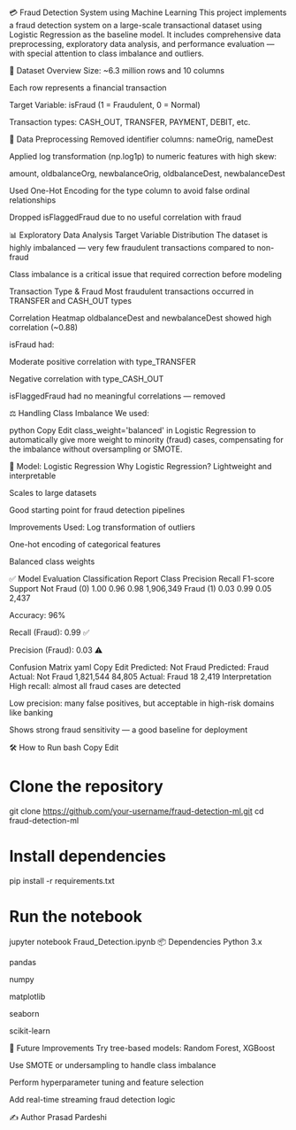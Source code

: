 💳 Fraud Detection System using Machine Learning
This project implements a fraud detection system on a large-scale transactional dataset using Logistic Regression as the baseline model. It includes comprehensive data preprocessing, exploratory data analysis, and performance evaluation — with special attention to class imbalance and outliers.

📁 Dataset Overview
Size: ~6.3 million rows and 10 columns

Each row represents a financial transaction

Target Variable: isFraud (1 = Fraudulent, 0 = Normal)

Transaction types: CASH_OUT, TRANSFER, PAYMENT, DEBIT, etc.

🧹 Data Preprocessing
Removed identifier columns: nameOrig, nameDest

Applied log transformation (np.log1p) to numeric features with high skew:

amount, oldbalanceOrg, newbalanceOrig, oldbalanceDest, newbalanceDest

Used One-Hot Encoding for the type column to avoid false ordinal relationships

Dropped isFlaggedFraud due to no useful correlation with fraud

📊 Exploratory Data Analysis
Target Variable Distribution
The dataset is highly imbalanced — very few fraudulent transactions compared to non-fraud

Class imbalance is a critical issue that required correction before modeling

Transaction Type & Fraud
Most fraudulent transactions occurred in TRANSFER and CASH_OUT types

Correlation Heatmap
oldbalanceDest and newbalanceDest showed high correlation (~0.88)

isFraud had:

Moderate positive correlation with type_TRANSFER

Negative correlation with type_CASH_OUT

isFlaggedFraud had no meaningful correlations — removed

⚖️ Handling Class Imbalance
We used:

python
Copy
Edit
class_weight='balanced'
in Logistic Regression to automatically give more weight to minority (fraud) cases, compensating for the imbalance without oversampling or SMOTE.

🧠 Model: Logistic Regression
Why Logistic Regression?
Lightweight and interpretable

Scales to large datasets

Good starting point for fraud detection pipelines

Improvements Used:
Log transformation of outliers

One-hot encoding of categorical features

Balanced class weights

✅ Model Evaluation
Classification Report
Class	Precision	Recall	F1-score	Support
Not Fraud (0)	1.00	0.96	0.98	1,906,349
Fraud (1)	0.03	0.99	0.05	2,437

Accuracy: 96%

Recall (Fraud): 0.99 ✅

Precision (Fraud): 0.03 ⚠️

Confusion Matrix
yaml
Copy
Edit
                         Predicted: Not Fraud     Predicted: Fraud
Actual: Not Fraud            1,821,544               84,805
Actual: Fraud                      18                2,419
Interpretation
High recall: almost all fraud cases are detected

Low precision: many false positives, but acceptable in high-risk domains like banking

Shows strong fraud sensitivity — a good baseline for deployment

🛠️ How to Run
bash
Copy
Edit
# Clone the repository
git clone https://github.com/your-username/fraud-detection-ml.git
cd fraud-detection-ml

# Install dependencies
pip install -r requirements.txt

# Run the notebook
jupyter notebook Fraud_Detection.ipynb
📦 Dependencies
Python 3.x

pandas

numpy

matplotlib

seaborn

scikit-learn

🚀 Future Improvements
Try tree-based models: Random Forest, XGBoost

Use SMOTE or undersampling to handle class imbalance

Perform hyperparameter tuning and feature selection

Add real-time streaming fraud detection logic

✍️ Author
Prasad Pardeshi
